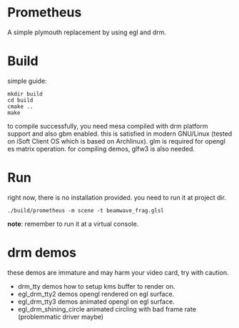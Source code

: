 Prometheus
=========
A simple plymouth replacement by using egl and drm.

Build
=====
simple guide:

```
mkdir build
cd build
cmake ..
make 

```

to compile successfully, you need mesa compiled with drm platform 
support and also gbm enabled.
this is satisfied in modern GNU/Linux (tested on iSoft Client OS 
which is based on Archlinux). glm is required for opengl es matrix
operation. for compiling demos, glfw3 is also needed.

Run
===
right now, there is no installation provided. you need to run it at 
project dir. 

```
./build/prometheus -m scene -t beamwave_frag.glsl
```

**note**: remember to run it at a virtual console.

drm demos
=========
these demos are immature and may harm your video card, try with caution.

* drm_tty demos how to setup kms buffer to render on.
* egl_drm_tty2 demos opengl rendered on egl surface.
* egl_drm_tty3 demos animated opengl on egl surface.
* egl_drm_shining_circle animated circling with bad frame rate (problemmatic driver maybe)
